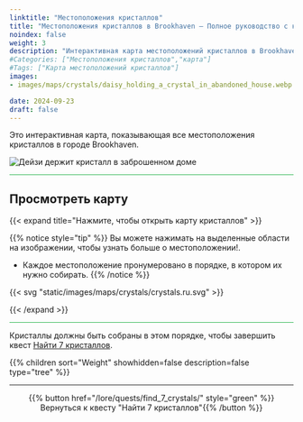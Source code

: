 ```yaml
---
linktitle: "Местоположения кристаллов"
title: "Местоположения кристаллов в Brookhaven – Полное руководство с картой"
noindex: false
weight: 3
description: "Интерактивная карта местоположений кристаллов в Brookhaven. Узнайте их порядок и детали, чтобы завершить квест 'Найти 7 кристаллов'."
#Categories: ["Местоположения кристаллов","карта"]
#Tags: ["Карта местоположений кристаллов"]
images: 
- images/maps/crystals/daisy_holding_a_crystal_in_abandoned_house.webp

date: 2024-09-23
draft: false
--- 
```



Это интерактивная карта, показывающая все местоположения кристаллов в городе Brookhaven.

![Дейзи держит кристалл в заброшенном доме](/images/maps/crystals/daisy_holding_a_crystal_in_abandoned_house.webp?width=400px)

<hr style="background-color: #28b44c" size=8>

## Просмотреть карту

{{< expand title="Нажмите, чтобы открыть карту кристаллов" >}} 

{{% notice style="tip" %}}
Вы можете нажимать на выделенные области на изображении, чтобы узнать больше о местоположении!.

- Каждое местоположение пронумеровано в порядке, в котором их нужно собирать.
{{% /notice %}}

{{< svg "static/images/maps/crystals/crystals.ru.svg" >}}

{{< /expand >}}

<hr style="background-color: #28b44c" size=8>

Кристаллы должны быть собраны в этом порядке, чтобы завершить квест [Найти 7 кристаллов](lore/quests/find_7_crystals).

{{% children sort="Weight" showhidden=false description=false type="tree" %}}

---

<div align="center">{{% button href="/lore/quests/find_7_crystals/" style="green" %}}Вернуться к квесту "Найти 7 кристаллов"{{% /button %}}</div>
